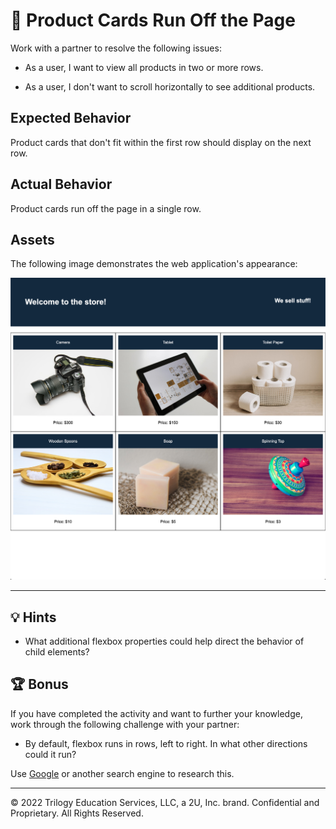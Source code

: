 # 🐛 Product Cards Run Off the Page

Work with a partner to resolve the following issues:

* As a user, I want to view all products in two or more rows.

* As a user, I don't want to scroll horizontally to see additional products.

## Expected Behavior

  Product cards that don't fit within the first row should display on the next row.

## Actual Behavior

Product cards run off the page in a single row.

## Assets

The following image demonstrates the web application's appearance:

![On an online store's webpage, products are spread over two stacked rows of three cards each.](./Images/01-product-grid.png)

---

## 💡 Hints

* What additional flexbox properties could help direct the behavior of child elements?

## 🏆 Bonus

If you have completed the activity and want to further your knowledge, work through the following challenge with your partner:

* By default, flexbox runs in rows, left to right. In what other directions could it run?

Use [Google](https://www.google.com) or another search engine to research this.

---
© 2022 Trilogy Education Services, LLC, a 2U, Inc. brand. Confidential and Proprietary. All Rights Reserved.